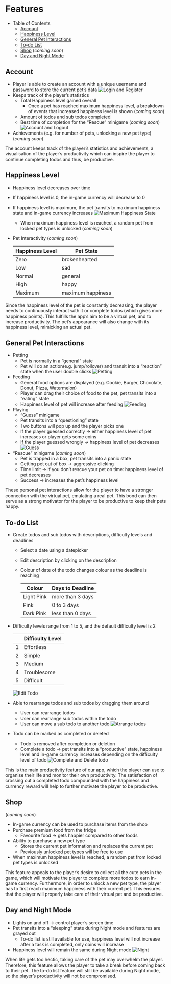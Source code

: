 
# Features

- Table of Contents
  - [Account](#account)
  - [Happiness Level](#happiness-level)
  - [General Pet Interactions](#general-pet-interactions)
  - [To-do List](#to-do-list)
  - [Shop](#shop) (_coming soon_)
  - [Day and Night Mode](#day-and-night-mode)

## Account

- Player is able to create an account with a unique username and password to store the current pet’s data
![Login and Register](./gifs/login_and_register.gif "Login and Register")
- Keeps track of the player’s statistics
  - Total Happiness level gained overall
    - Once a pet has reached maximum happiness level, a breakdown of events that increased happiness level is shown (_coming soon_)
  - Amount of todos and sub todos completed
  - Best time of completion for the “Rescue” minigame (_coming soon_)
  ![Account and Logout](./gifs/account_and_logout.gif "Account and Logout")
- Achievements (e.g. for number of pets, unlocking a new pet type) (_coming soon_)

The account keeps track of the player’s statistics and achievements, a visualisation of the player’s productivity which can inspire the player to continue completing todos and thus, be productive.

## Happiness Level

- Happiness level decreases over time
- If happiness level is 0, the in-game currency will decrease to 0
- If happiness level is maximum, the pet transits to maximum happiness state and in-game currency increases
    ![Maximum Happiness State](./gifs/max_happiness.gif "Maximum Happiness State")
  - When maximum happiness level is reached, a random pet from locked pet types is unlocked (_coming soon_)
- Pet Interactivity (_coming soon_)

    | Happiness Level | Pet State         |
    | --------------- | ----------------- |
    | Zero            | brokenhearted     |
    | Low             | sad               |
    | Normal          | general           |
    | High            | happy             |
    | Maximum         | maximum happiness |

Since the happiness level of the pet is constantly decreasing, the player needs to continuously interact with it or complete todos (which gives more happiness points). This fulfills the app’s aim to be a virtual pet, and to increase productivity. The pet’s appearance will also change with its happiness level, mimicking an actual pet.

## General Pet Interactions

- Petting
  - Pet is normally in a “general” state  
  - Pet will do an action(e.g. jump/rollover) and transit into a “reaction” state when the user double clicks
  ![Petting](./gifs/petting.gif "Petting")
- Feeding
  - General food options are displayed (e.g. Cookie, Burger, Chocolate, Donut, Pizza, Watermelon)
  - Player can drag their choice of food to the pet, pet transits into a “eating” state
  - Happiness level of pet will increase after feeding
  ![Feeding](./gifs/feeding.gif "Feeding")
- Playing
  - “Guess” minigame
  - Pet transits into a “questioning” state 
  - Two buttons will pop up and the player picks one
  - If the player guessed correctly → either happiness level of pet increases or player gets some coins
  - If the player guessed wrongly → happiness level of pet decreases
  ![Guess](./gifs/guess.gif "Guess")
- “Rescue” minigame (_coming soon_)
  - Pet is trapped in a box, pet transits into a panic state
  - Getting pet out of box → aggressive clicking
  - Time limit → if you don’t rescue your pet on time: happiness level of pet decreases
  - Success → increases the pet’s happiness level

These personal pet interactions allow for the player to have a stronger connection with the virtual pet, emulating a real pet. This bond can then serve as a strong motivator for the player to be productive to keep their pets happy.

## To-do List

- Create todos and sub todos with descriptions, difficulty levels and deadlines
  - Select a date using a datepicker
  - Edit description by clicking on the description
  - Colour of date of the todo changes colour as the deadline is reaching

    | Colour     | Days to Deadline |
    | ---------- | ---------------- |
    | Light Pink | more than 3 days |
    | Pink       | 0 to 3 days      |
    | Dark Pink  | less than 0 days |
  
- Difficulty levels range from 1 to 5, and the default difficulty level is 2
  
    |   | Difficulty Level |
    | - | ---------------- |
    | 1 | Effortless       |
    | 2 | Simple           |
    | 3 | Medium           |
    | 4 | Troublesome      |
    | 5 | Difficult        |

  ![Edit Todo](./gifs/edit_todo.gif "Edit Todo")

- Able to rearrange todos and sub todos by dragging them around
  - User can rearrange todos
  - User can rearrange sub todos within the todo
  - User can move a sub todo to another todo
  ![Arrange todos](./gifs/arrange_todo.gif "Arrange todos")
- Todo can be marked as completed or deleted
  - Todo is removed after completion or deletion
  - Complete a todo → pet transits into a “productive” state, happiness level and in-game currency increases depending on the difficulty level of todo
  ![Complete and Delete todo](./gifs/complete_and_delete_todo.gif "Complete and Delete todo")
  
This is the main productivity feature of our app, which the player can use to organise their life and monitor their own productivity. The satisfaction of crossing out a completed todo compounded with the happiness and currency reward will help to further motivate the player to be productive.

## Shop

(_coming soon_)

- In-game currency can be used to purchase items from the shop
- Purchase premium food from the fridge
  - Favourite food → gets happier compared to other foods
- Ability to purchase a new pet type
  - Stores the current pet information and replaces the current pet
  - Previously unlocked pet types will be free to use
- When maximum happiness level is reached, a random pet from locked pet types is unlocked

This feature appeals to the player’s desire to collect all the cute pets in the game, which will motivate the player to complete more todos to earn in-game currency. Furthermore, in order to unlock a new pet type, the player has to first reach maximum happiness with their current pet. This ensures that the player will properly take care of their virtual pet and be productive.  

## Day and Night Mode

- Lights on and off → control player’s screen time
- Pet transits into a “sleeping” state during Night mode and features are grayed out
  - To-do list is still available for use, happiness level will not increase after a task is completed, only coins will increase
- Happiness level will remain the same during Night mode
![Night](./gifs/night.gif "Night")

When life gets too hectic, taking care of the pet may overwhelm the player. Therefore, this feature allows the player to take a break before coming back to their pet. The to-do list feature will still be available during Night mode, so the player’s productivity will not be compromised.
